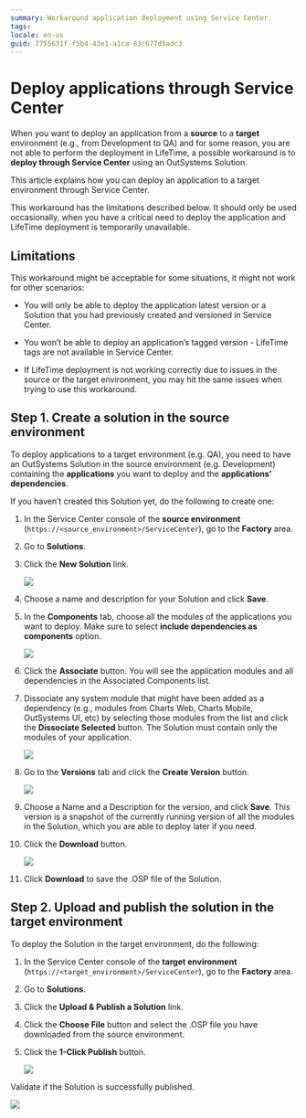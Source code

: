 ```yaml
---
summary: Workaround application deployment using Service Center.
tags:
locale: en-us
guid: 7755631f-f5b4-43e1-a1ca-83c677d5adc3
---
```

# Deploy applications through Service Center

When you want to deploy an application from a **source** to a **target** environment (e.g., from Development to QA) and for some reason, you are not able to perform the deployment in LifeTime, a possible workaround is to **deploy through Service Center** using an OutSystems Solution.

This article explains how you can deploy an application to a target environment through Service Center.

<div class="warning" markdown="1">

This workaround has the limitations described below. It should only be used occasionally, when you have a critical need to deploy the application and LifeTime deployment is temporarily unavailable.

</div>

## Limitations

This workaround might be acceptable for some situations, it might not work for other scenarios:

* You will only be able to deploy the application latest version or a Solution that you had previously created and versioned in Service Center.

* You won’t be able to deploy an application’s tagged version - LifeTime tags are not available in Service Center.

* If LifeTime deployment is not working correctly due to issues in the source or the target environment, you may hit the same issues when trying to use this workaround.

## Step 1. Create a solution in the source environment

To deploy applications to a target environment (e.g. QA), you need to have an OutSystems Solution in the source environment (e.g. Development) containing the **applications** you want to deploy and the **applications’ dependencies**.

If you haven’t created this Solution yet, do the following to create one:

1. In the Service Center console of the **source environment** (`https://<source_environment>/ServiceCenter`), go to the **Factory** area.

1. Go to **Solutions**.

1. Click the **New Solution** link.

     ![](images/deploy-apps-sc-1.png?width=800)

1. Choose a name and description for your Solution and click **Save**.

1. In the **Components** tab, choose all the modules of the applications you want to deploy. Make sure to select **include dependencies as components** option.

     ![](images/deploy-apps-sc-2.png?width=800)

1. Click the **Associate** button. You will see the application modules and all dependencies in the Associated Components list.

1. Dissociate any system module that might have been added as a dependency (e.g., modules from Charts Web, Charts Mobile, OutSystems UI, etc) by selecting those modules from the list and click the **Dissociate Selected** button. The Solution must contain only the modules of your application.

     ![](images/deploy-apps-sc-3.png?width=900)

1. Go to the **Versions** tab and click the **Create Version** button.

     ![](images/deploy-apps-sc-4.png?width=900)

1. Choose a Name and a Description for the version, and click **Save**. This version is a snapshot of the currently running version of all the modules in the Solution, which you are able to deploy later if you need.

1. Click the **Download** button.

     ![](images/deploy-apps-sc-5.png?width=800)

1. Click **Download** to save the .OSP file of the Solution.

## Step 2. Upload and publish the solution in the target environment

To deploy the Solution in the target environment, do the following:

1. In the Service Center console of the **target environment** (`https://<target_environment>/ServiceCenter`), go to the **Factory** area.

1. Go to **Solutions**.

1. Click the **Upload & Publish a Solution** link.

1. Click the **Choose File** button and select the .OSP file you have downloaded from the source environment.

1. Click the **1-Click Publish** button.

     ![](images/deploy-apps-sc-6.png?width=800)

Validate if the Solution is successfully published.

![](images/deploy-apps-sc-7.png?width=600)

